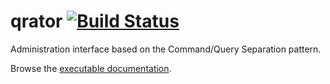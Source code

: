 # qrator [![Build Status](https://travis-ci.org/watoki/qrator.png?branch=master)](https://travis-ci.org/watoki/qrator)

Administration interface based on the Command/Query Separation pattern.

Browse the [executable documentation][dox].

[dox]: http://dox.rtens.org/projects/watoki-qrator